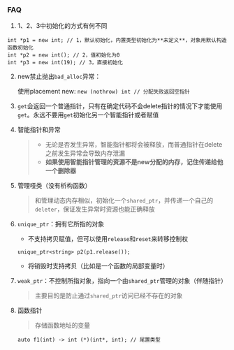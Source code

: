 ### FAQ

1. 1、2、3中初始化的方式有何不同

```
int *p1 = new int; // 1，默认初始化，内置类型初始化为**未定义**，对象用默认构造函数初始化
int *p2 = new int(); // 2，值初始化为0
int *p3 = new int(19); // 3，直接初始化
```

2. new禁止抛出`bad_alloc`异常：
   
   使用placement new: `new (nothrow) int // 分配失败返回空指针` 

3. `get`会返回一个普通指针，只有在确定代码不会delete指针的情况下才能使用`get`。永远不要用`get`初始化另一个智能指针或者赋值

4. 智能指针和异常

    > - 无论是否发生异常，智能指针都将会被释放，而普通指针在delete之前发生异常会导致内存泄漏
    > - **如果使用智能指针管理的资源不是new分配的内存，记住传递给他一个删除器**

5. 管理哑类（没有析构函数）
    > 和管理动态内存相似，初始化一个`shared_ptr`，并传递一个自己的`deleter`，保证发生异常时资源也能正确释放

6. `unique_ptr`：拥有它所指的对象
   - 不支持拷贝赋值，但可以使用`release`和`reset`来转移控制权
    ```
    unique_ptr<string> p2(p1.release());
    ```

   - 将销毁时支持拷贝（比如是一个函数的局部变量时）


7. `weak_ptr`：不控制所指对象，指向一个由`shared_ptr`管理的对象（伴随指针）
   > 主要目的是防止通过`shared_ptr`访问已经不存在的对象

8. 函数指针
   > 存储函数地址的变量

   ```
   auto f1(int) -> int (*)(int*, int); // 尾置类型
   ```